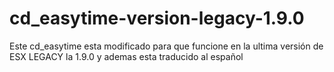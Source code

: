 # cd_easytime-version-legacy-1.9.0
Este cd_easytime esta modificado para que funcione en la ultima versión de ESX LEGACY la 1.9.0 y ademas esta traducido al español
